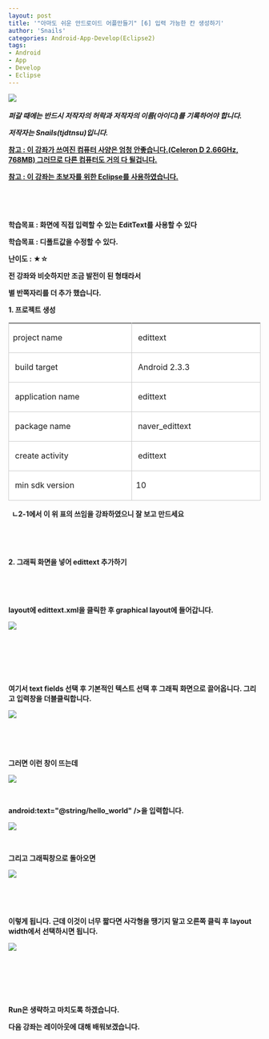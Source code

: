 ```yaml
---
layout: post
title: '"아마도 쉬운 안드로이드 어플만들기" [6] 입력 가능한 칸 생성하기'
author: 'Snails'
categories: Android-App-Develop(Eclipse2)
tags:
- Android
- App
- Develop
- Eclipse
---
```



<script> location.href='https://cafe.naver.com/develoid/233988' ; </script>

<p><img src="https://dthumb-phinf.pstatic.net/?src=%22http%3A%2F%2Fblogfiles.naver.net%2F20130428_230%2Ftjdtnsu_1367121312983EV5pv_JPEG%2Fand.jpg%22&amp;type=cafe_wa740">&nbsp;</p><p><i><b></i></p><p><i>퍼갈 때에는 반드시 저작자의 허락과 저작자의 이름(아이디)를 기록하어야 합니다.</i></p><p><i>저작자는 Snails(tjdtnsu)입니다.</i></p><p><u>참고 : 이 강좌가 쓰여진 컴퓨터 사양은 엄청 안좋습니다.(Celeron D 2.66GHz, 768MB) 그러므로 다른 컴퓨터도 거의 다 될겁니다.</u>&nbsp;</p><p><u>참고 : 이 강좌는 초보자를 위한 Eclipse를 사용하였습니다.<b></u></p><p>&nbsp;</p><p>&nbsp;</p><p><b><span>학습목표 : 화면에 직접 입력할 수 있는 EditText를 사용할 수 있다<b></span></b></p><p><b><span>학습목표 : 디폴트값을 수정할 수 있다.<b></span></b></p><p><b><span><span>난이도 : ★☆</span></span></b></p><p><b><b><span><span></span></span></b></p><p><b><span><span></span></span></p><p><span><span>전 강좌와 비슷하지만 조금 발전이 된 형태라서</span></span></p><p><span><span>별 반쪽자리를 더 추가 했습니다.</span></span></p><p><b><span><span></span></span></p><p><b><span><span></span></span></p><p><b><span><span></span></span></p><p>1. 프로젝트 생성</p><table style="BORDER-BOTTOM: 0px; BORDER-LEFT: 0px; BORDER-TOP: #cccccc 1px solid; BORDER-RIGHT: #cccccc 1px solid" class="__se_tbl" border="0" cellspacing="0" cellpadding="0"><tbody><tr><td style="BORDER-BOTTOM: #cccccc 1px solid; BORDER-LEFT: #cccccc 1px solid; BACKGROUND-COLOR: #ffffff; BORDER-TOP: 0px; BORDER-RIGHT: 0px" width="370">project name<b></td><td style="BORDER-BOTTOM: #cccccc 1px solid; BORDER-LEFT: #cccccc 1px solid; BACKGROUND-COLOR: #ffffff; BORDER-TOP: 0px; BORDER-RIGHT: 0px" width="370"><p>&nbsp;edittext</p></td></tr><tr><td style="BORDER-BOTTOM: #cccccc 1px solid; BORDER-LEFT: #cccccc 1px solid; BACKGROUND-COLOR: #ffffff; BORDER-TOP: 0px; BORDER-RIGHT: 0px" width="370"><p>&nbsp;build target&nbsp;</p></td><td style="BORDER-BOTTOM: #cccccc 1px solid; BORDER-LEFT: #cccccc 1px solid; BACKGROUND-COLOR: #ffffff; BORDER-TOP: 0px; BORDER-RIGHT: 0px" width="370"><p>&nbsp;Android 2.3.3&nbsp;</p></td></tr><tr><td style="BORDER-BOTTOM: #cccccc 1px solid; BORDER-LEFT: #cccccc 1px solid; BACKGROUND-COLOR: #ffffff; BORDER-TOP: 0px; BORDER-RIGHT: 0px" width="370"><p>&nbsp;application name&nbsp;</p></td><td style="BORDER-BOTTOM: #cccccc 1px solid; BORDER-LEFT: #cccccc 1px solid; BACKGROUND-COLOR: #ffffff; BORDER-TOP: 0px; BORDER-RIGHT: 0px" width="370"><p>&nbsp;edittext</p></td></tr><tr><td style="BORDER-BOTTOM: #cccccc 1px solid; BORDER-LEFT: #cccccc 1px solid; BACKGROUND-COLOR: #ffffff; BORDER-TOP: 0px; BORDER-RIGHT: 0px" width="370"><p>&nbsp;package name&nbsp;</p></td><td style="BORDER-BOTTOM: #cccccc 1px solid; BORDER-LEFT: #cccccc 1px solid; BACKGROUND-COLOR: #ffffff; BORDER-TOP: 0px; BORDER-RIGHT: 0px" width="370"><p>&nbsp;naver_edittext</p></td></tr><tr><td style="BORDER-BOTTOM: #cccccc 1px solid; BORDER-LEFT: #cccccc 1px solid; BACKGROUND-COLOR: #ffffff; BORDER-TOP: 0px; BORDER-RIGHT: 0px" width="370"><p>&nbsp;create activity&nbsp;</p></td><td style="BORDER-BOTTOM: #cccccc 1px solid; BORDER-LEFT: #cccccc 1px solid; BACKGROUND-COLOR: #ffffff; BORDER-TOP: 0px; BORDER-RIGHT: 0px" width="370"><p>&nbsp;edittext</p></td></tr><tr><td style="BORDER-BOTTOM: #cccccc 1px solid; BORDER-LEFT: #cccccc 1px solid; BACKGROUND-COLOR: #ffffff; BORDER-TOP: 0px; BORDER-RIGHT: 0px" width="370"><p>&nbsp;min sdk version&nbsp;</p></td><td style="BORDER-BOTTOM: #cccccc 1px solid; BORDER-LEFT: #cccccc 1px solid; BACKGROUND-COLOR: #ffffff; BORDER-TOP: 0px; BORDER-RIGHT: 0px" width="370"><p>10 &nbsp;</p></td></tr></tbody></table><p>&nbsp; ㄴ2-1에서 이 위 표의 쓰임을 강좌하였으니 잘 보고 만드세요</p><p>&nbsp;</p><p>&nbsp;</p><p>2. 그래픽 화면을 넣어 edittext 추가하기</p><p>&nbsp;</p><p>&nbsp;</p><p>layout에 edittext.xml을 클릭한 후 graphical layout에 들어갑니다.&nbsp;</p><p><img src="https://dthumb-phinf.pstatic.net/?src=%22http%3A%2F%2Fblogfiles.naver.net%2F20130428_147%2Ftjdtnsu_1367121917315MFYAT_PNG%2F%25C1%25A6%25B8%25F1_%25BE%25F8%25C0%25BD.PNG%22&amp;type=cafe_wa740"></p><p>&nbsp;</p><p>&nbsp;</p><p>&nbsp;</p><p>여기서 text fields 선택 후 기본적인 텍스트 선택 후 그래픽 화면으로 끌어옵니다. 그리고 입력창을 더블클릭합니다.&nbsp;</p><p><img src="https://dthumb-phinf.pstatic.net/?src=%22http%3A%2F%2Fblogfiles.naver.net%2F20130428_126%2Ftjdtnsu_1367122147219eroPa_PNG%2F%25C1%25A6%25B8%25F1_%25BE%25F8%25C0%25BD.PNG%22&amp;type=cafe_wa740">&nbsp;</p><p>&nbsp;</p><p>&nbsp;</p><p>그러면 이런 창이 뜨는데</p><p><img src="https://dthumb-phinf.pstatic.net/?src=%22http%3A%2F%2Fblogfiles.naver.net%2F20130428_238%2Ftjdtnsu_1367122386554QDNbE_PNG%2F%25C1%25A6%25B8%25F1_%25BE%25F8%25C0%25BD.PNG%22&amp;type=cafe_wa740"></p><p>&nbsp;</p><p>android:text="@string/hello_world" /&gt;을 입력합니다.</p><p><img src="https://dthumb-phinf.pstatic.net/?src=%22http%3A%2F%2Fblogfiles.naver.net%2F20130428_175%2Ftjdtnsu_13671225013628nfOL_PNG%2F%25C1%25A6%25B8%25F1_%25BE%25F8%25C0%25BD.PNG%22&amp;type=cafe_wa740"></p><p>&nbsp;</p><p>그리고 그래픽창으로 돌아오면</p><p><img src="https://dthumb-phinf.pstatic.net/?src=%22http%3A%2F%2Fblogfiles.naver.net%2F20130428_215%2Ftjdtnsu_13671225575501ODRu_PNG%2F%25C1%25A6%25B8%25F1_%25BE%25F8%25C0%25BD.PNG%22&amp;type=cafe_wa740"></p><p>&nbsp;</p><p>&nbsp;</p><p>이렇게 됩니다. 근데 이것이 너무 짧다면 사각형을 땡기지 말고 오른쪽 클릭 후 layout width에서 선택하시면 됩니다.&nbsp;</p><p><b><img src="https://dthumb-phinf.pstatic.net/?src=%22http%3A%2F%2Fblogfiles.naver.net%2F20130428_78%2Ftjdtnsu_1367122638289R78tG_PNG%2F%25C1%25A6%25B8%25F1_%25BE%25F8%25C0%25BD.PNG%22&amp;type=cafe_wa740"></p><p>&nbsp;</p><p>&nbsp;</p><p>&nbsp;</p><p>Run은 생략하고 마치도록 하겠습니다.</p><p>다음 강좌는 레이아웃에 대해 배워보겠습니다.&nbsp;</p>
